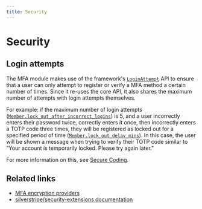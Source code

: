 ```yaml
---
title: Security
---
```


# Security

## Login attempts

The MFA module makes use of the framework's [`LoginAttempt`](api:SilverStripe\Security\LoginAttempt) API to ensure that a user can only attempt to register
or verify a MFA method a certain number of times. Since it re-uses the core API, it also shares the maximum number
of attempts with login attempts themselves.

For example: if the maximum number of login attempts ([`Member.lock_out_after_incorrect_logins`](api:SilverStripe\Security\Member->lock_out_after_incorrect_logins)) is 5, and a user
incorrectly enters their password twice, correctly enters it once, then incorrectly enters a TOTP code three times,
they will be registered as locked out for a specified period of time ([`Member.lock_out_delay_mins`](api:SilverStripe\Security\Member->lock_out_delay_mins)). In this case,
the user will be shown a message when trying to verify their TOTP code similar to "Your account is temporarily locked.
Please try again later."

For more information on this, see [Secure Coding](https://docs.silverstripe.org/en/developer_guides/security/secure_coding/#other-options).

## Related links

- [MFA encryption providers](encryption.md)
- [silverstripe/security-extensions documentation](https://github.com/silverstripe/silverstripe-security-extensions)
